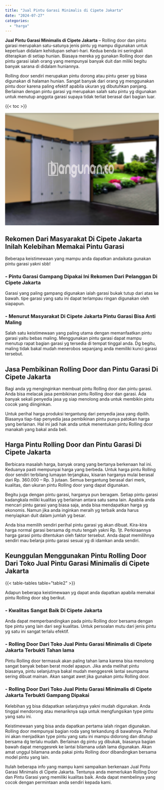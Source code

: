 ```yaml
---
title: "Jual Pintu Garasi Minimalis di Cipete Jakarta"
date: "2024-07-27"
categories: 
  - "harga"
---
```


**Jual Pintu Garasi Minimalis di Cipete Jakarta** – Rolling door dan pintu garasi merupakan satu-satunya jenis pintu yg mampu digunakan untuk keperluan didalam kehidupan sehari-hari. Kedua benda ini seringkali diterapkan di setiap hunian. Biasaya mereka yg gunakan Rolling door dan pintu garasi ialah orang yang mempunyai banyak duit dan miliki begitu banyak sarana di didalam huniannya.

Rolling door sendiri merupakan pintu dorong atau pintu geser yg biasa digunakan di halaman hunian. Sangat banyak dari orang yg menggunakan pintu door karena paling efektif apabila ukuran yg dibutuhkan panjang. Berlainan dengan pintu garasi yg merupakan salah satu pintu yg digunakan untuk menutup anggota garasi supaya tidak terliat berasal dari bagian luar.

{{< toc >}}

![Jual Pintu Garasi Minimalis di Cipete Jakarta](/images/pintu-garasi-37.png)

## Rekomen Dari Masyarakat Di Cipete Jakarta Inilah Kelebihan Memakai Pintu Garasi

Beberapa keistimewaan yang mampu anda dapatkan andaikata gunakan pintu garasi yakni sbb!

### \- Pintu Garasi Gampang Dipakai Ini Rekomen Dari Pelanggan Di Cipete Jakarta

Garasi yang paling gampang digunakan ialah garasi bukak tutup dari atas ke bawah. tipe garasi yang satu ini dapat terlampau ringan digunakan oleh siapapun.

### \- Menurut Masyarakat Di Cipete Jakarta Pintu Garasi Bisa Anti Maling

Salah satu keistimewaan yang paling utama dengan memanfaatkan pintu garasi yaitu bebas maling. Menggunakan pintu garasi dapat mampu menutup rapat bagian garasi yg tersedia di tempat tinggal anda. Dg begitu, maling tidak bakal mudah menerobos sepanjang anda memiliki kunci garasi tersebut.

## Jasa Pembikinan Rolling Door dan Pintu Garasi Di Cipete Jakarta

Bagi anda yg menginginkan membuat pintu Rolling door dan pintu garasi. Anda bisa melacak jasa pembikinan pintu Rolling door dan garasi. Ada banyak sekali penyedia jasa yg siap menolong anda untuk membikin pintu cocok yang diinginkan.

Untuk perihal harga produksi tergantung dari penyedia jasa yang dipilih. Biasanya tiap-tiap penyedia jasa pembikinan pintu punya patokan harga yang berlainan. Hal ini jadi hak anda untuk menentukan pintu Rolling door manakah yang bakal anda beli.

## Harga Pintu Rolling Door dan Pintu Garasi Di Cipete Jakarta

Berbicara masalah harga, banyak orang yang bertanya berkenaan hal ini. Keduanya pasti mempunyai harga yang berbeda. Untuk harga pintu Rolling door sendiri terbilang lumayan terjangkau, kisaran harganya mulai berasal dari Rp. 360.000 – Rp. 3 jutaan. Semua bergantung berasal dari merk, kualitas, dan ukuran pintu Rolling door yang dapat digunakan.

Begitu juga dengan pintu garasi, harganya pun beragam. Setiap pintu garasi kadangkala miliki kualitas yg berlainan antara satu sama lain. Apabila anda mencari pintu garasi yang biasa saja, anda bisa mendapatkan harga yg ekonomis. Namun jika anda inginkan meraih yg terbaik anda harus menyiapkan duit dalam jumlah yg besar.

Anda bisa memilih sendiri perihal pintu garasi yg akan dibuat. Kira-kira harga normal garasi bersama dg mutu tengah yakni Rp. 1jt. Perkiraannya harga garasi pintu ditentukan oleh faktor tersebut. Anda dapat memilihnya sendiri mau belanja pintu garasi sesuai yg di idamkan anda sendiri.

## Keunggulan Menggunakan Pintu Rolling Door Dari Toko Jual Pintu Garasi Minimalis di Cipete Jakarta

{{< table-tables table="table2" >}}

Adapun beberapa keistimewaan yg dapat anda dapatkan apabila memakai pintu Rolling door sbg berikut.

### \- Kwalitas Sangat Baik Di Cipete Jakarta

Anda dapat memperbandingkan pada pintu Rolling door bersama dengan tipe pintu yang lain dari segi kualitas. Untuk persoalan mutu dari jenis pintu yg satu ini sangat terlalu efektif.

### \- Rolling Door Dari Toko Jual Pintu Garasi Minimalis di Cipete Jakarta Terbukti Tahan lama

Pintu Rolling door termasuk akan paling tahan lama karena bisa menolong sangat banyak beban berat model apapun. Jika anda melihat pintu biasanya, pintu selanjutnya bakal mudah menggesrek lantai seumpama sering dibuat mainan. Akan sangat awet jika gunakan pintu Rolling door.

### \- Rolling Door Dari Toko Jual Pintu Garasi Minimalis di Cipete Jakarta Terbukti Gampang Dipakai

Kelebihan yg bisa didapatkan selanjutnya yakni mudah digunakan. Anda tinggal mendorong atau menariknya saja untuk mengfungsikan type pintu yang satu ini.

Keistimewaan yang bisa anda dapatkan pertama ialah ringan digunakan. Rolling door mempunyai bagian roda yang terkandung di bawahnya. Perihal ini akan menjadikan type pintu yang satu ini mampu didorong dan ditutup bersama dg terlalu mudah. Berlainan dg pintu yg dibukak, biasanya bagian bawah dapat menggesrek ke lantai bilamana udah lama digunakan. Akan amat unggul bilamana anda pakai pintu Rolling door dibandingkan bersama model pintu yang lain.

Itulah beberapa info yang mampu kami sampaikan berkenaan Jual Pintu Garasi Minimalis di Cipete Jakarta. Tentunya anda memerlukan Rolling Door dan Pintu Garasi yang memiliki kualitas baik. Anda dapat membelinya yang cocok dengan permintaan anda sendiri kepada kami.
